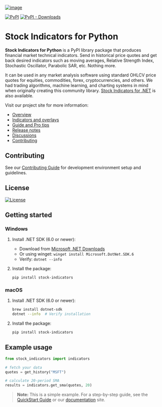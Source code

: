 [![image](https://raw.githubusercontent.com/facioquo/stock-indicators-python/main/docs/assets/social-banner.png)](https://python.stockindicators.dev/)

[![PyPI](https://img.shields.io/pypi/v/stock-indicators?color=blue&label=PyPI)](https://badge.fury.io/py/stock-indicators)
[![PyPI - Downloads](https://img.shields.io/pypi/dm/stock-indicators?style=flat&logo=Python&logoColor=white&label=Downloads&color=indigo)](https://pypistats.org/packages/stock-indicators)

# Stock Indicators for Python

**Stock Indicators for Python** is a PyPI library package that produces financial market technical indicators.  Send in historical price quotes and get back desired indicators such as moving averages, Relative Strength Index, Stochastic Oscillator, Parabolic SAR, etc.  Nothing more.

It can be used in any market analysis software using standard OHLCV price quotes for equities, commodities, forex, cryptocurrencies, and others.  We had trading algorithms, machine learning, and charting systems in mind when originally creating this community library.  [Stock Indicators for .NET](https://dotnet.stockindicators.dev/) is also available.

Visit our project site for more information:

- [Overview](https://python.stockindicators.dev/)
- [Indicators and overlays](https://python.stockindicators.dev/indicators/)
- [Guide and Pro tips](https://python.stockindicators.dev/guide/)
- [Release notes](https://github.com/facioquo/stock-indicators-python/releases)
- [Discussions](https://github.com/DaveSkender/Stock.Indicators/discussions)
- [Contributing](https://github.com/facioquo/stock-indicators-python/blob/main/docs/contributing.md#readme)

## Contributing

See our [Contributing Guide](docs/contributing.md) for development environment setup and guidelines.

## License

[![License](https://img.shields.io/badge/License-Apache%202.0-blue.svg)](https://opensource.org/licenses/Apache-2.0)

## Getting started

### Windows

1. Install .NET SDK (6.0 or newer):
    - Download from [Microsoft .NET Downloads](https://dotnet.microsoft.com/download)
    - Or using winget: `winget install Microsoft.DotNet.SDK.6`
    - Verify: `dotnet --info`

2. Install the package:

    ```bash
    pip install stock-indicators
    ```

### macOS

1. Install .NET SDK (6.0 or newer):

    ```bash
    brew install dotnet-sdk
    dotnet --info  # Verify installation
    ```

2. Install the package:

    ```bash
    pip install stock-indicators
    ```

## Example usage

```python
from stock_indicators import indicators

# fetch your data
quotes = get_history("MSFT")

# calculate 20-period SMA
results = indicators.get_sma(quotes, 20)
```

> **Note:** This is a simple example. For a step-by-step guide, see the [QuickStart Guide](https://github.com/facioquo/stock-indicators-python-quickstart#readme) or our [documentation](https://python.stockindicators.dev/) site.
